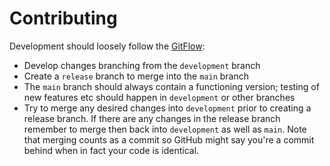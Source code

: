 # Contributing
Development should loosely follow the [GitFlow](http://datasift.github.io/gitflow/IntroducingGitFlow.html):
- Develop changes branching from the `development` branch
- Create a `release` branch to merge into the `main` branch
- The `main` branch should always contain a functioning version; testing of new features etc should happen in `development` or other branches
- Try to merge any desired changes into `development` prior to creating a release branch. If there are any changes in the release branch remember to merge then back into `development` as well as `main`. Note that merging counts as a commit so GitHub might say you're a commit behind when in fact your code is identical.
